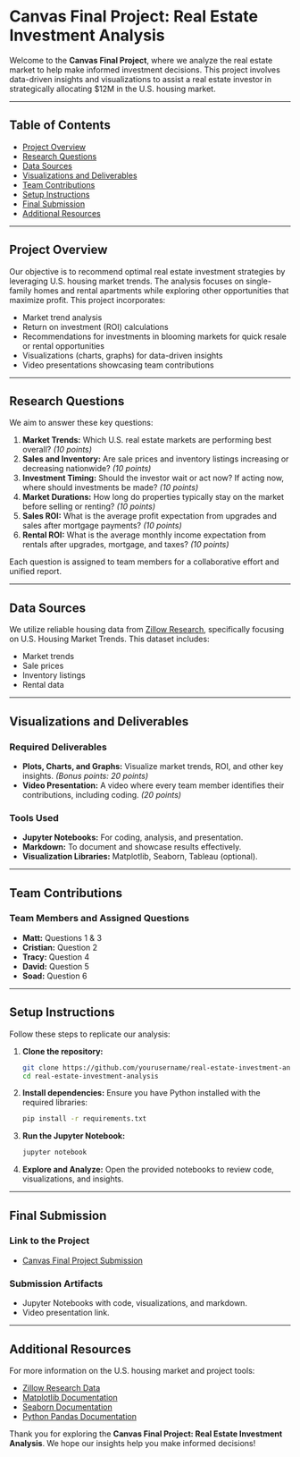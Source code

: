 # Canvas Final Project: Real Estate Investment Analysis

Welcome to the **Canvas Final Project**, where we analyze the real estate market to help make informed investment decisions. This project involves data-driven insights and visualizations to assist a real estate investor in strategically allocating $12M in the U.S. housing market. 

---

## Table of Contents
- [Project Overview](#project-overview)
- [Research Questions](#research-questions)
- [Data Sources](#data-sources)
- [Visualizations and Deliverables](#visualizations-and-deliverables)
- [Team Contributions](#team-contributions)
- [Setup Instructions](#setup-instructions)
- [Final Submission](#final-submission)
- [Additional Resources](#additional-resources)

---

## Project Overview

Our objective is to recommend optimal real estate investment strategies by leveraging U.S. housing market trends. The analysis focuses on single-family homes and rental apartments while exploring other opportunities that maximize profit. This project incorporates:

- Market trend analysis
- Return on investment (ROI) calculations
- Recommendations for investments in blooming markets for quick resale or rental opportunities
- Visualizations (charts, graphs) for data-driven insights
- Video presentations showcasing team contributions

---

## Research Questions

We aim to answer these key questions:

1. **Market Trends:** Which U.S. real estate markets are performing best overall? *(10 points)*
2. **Sales and Inventory:** Are sale prices and inventory listings increasing or decreasing nationwide? *(10 points)*
3. **Investment Timing:** Should the investor wait or act now? If acting now, where should investments be made? *(10 points)*
4. **Market Durations:** How long do properties typically stay on the market before selling or renting? *(10 points)*
5. **Sales ROI:** What is the average profit expectation from upgrades and sales after mortgage payments? *(10 points)*
6. **Rental ROI:** What is the average monthly income expectation from rentals after upgrades, mortgage, and taxes? *(10 points)*

Each question is assigned to team members for a collaborative effort and unified report.

---

## Data Sources

We utilize reliable housing data from [Zillow Research](https://www.zillow.com/research/data/), specifically focusing on U.S. Housing Market Trends. This dataset includes:
- Market trends
- Sale prices
- Inventory listings
- Rental data

---

## Visualizations and Deliverables

### Required Deliverables
- **Plots, Charts, and Graphs:** Visualize market trends, ROI, and other key insights. *(Bonus points: 20 points)*
- **Video Presentation:** A video where every team member identifies their contributions, including coding. *(20 points)*

### Tools Used
- **Jupyter Notebooks:** For coding, analysis, and presentation.
- **Markdown:** To document and showcase results effectively.
- **Visualization Libraries:** Matplotlib, Seaborn, Tableau (optional).

---

## Team Contributions

### Team Members and Assigned Questions
- **Matt:** Questions 1 & 3  
- **Cristian:** Question 2  
- **Tracy:** Question 4  
- **David:** Question 5  
- **Soad:** Question 6  

---

## Setup Instructions

Follow these steps to replicate our analysis:

1. **Clone the repository:**
   ```sh
   git clone https://github.com/yourusername/real-estate-investment-analysis.git
   cd real-estate-investment-analysis
   ```

2. **Install dependencies:**
   Ensure you have Python installed with the required libraries:
   ```sh
   pip install -r requirements.txt
   ```

3. **Run the Jupyter Notebook:**
   ```sh
   jupyter notebook
   ```

4. **Explore and Analyze:**
   Open the provided notebooks to review code, visualizations, and insights.

---

## Final Submission

### Link to the Project
- [Canvas Final Project Submission](https://stthomas.instructure.com/courses/73679/assignments/1044849?module_item_id=3224639)

### Submission Artifacts
- Jupyter Notebooks with code, visualizations, and markdown.
- Video presentation link.

---

## Additional Resources

For more information on the U.S. housing market and project tools:
- [Zillow Research Data](https://www.zillow.com/research/data/)
- [Matplotlib Documentation](https://matplotlib.org/stable/contents.html)
- [Seaborn Documentation](https://seaborn.pydata.org/)
- [Python Pandas Documentation](https://pandas.pydata.org/docs/)

Thank you for exploring the **Canvas Final Project: Real Estate Investment Analysis**. We hope our insights help you make informed decisions! 
